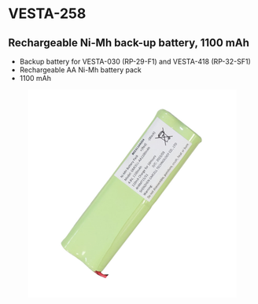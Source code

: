 # VESTA-258

## Rechargeable Ni-Mh back-up battery, 1100 mAh

* Backup battery for VESTA-030 (RP-29-F1) and VESTA-418 (RP-32-SF1)
* Rechargeable AA Ni-Mh battery pack
* 1100 mAh

<figure><img src=".gitbook/assets/image (2) (1) (1) (1) (1).png" alt=""><figcaption></figcaption></figure>
